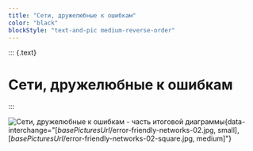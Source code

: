 ```yaml
---
title: "Сети, дружелюбные к ошибкам"
color: "black"
blockStyle: "text-and-pic medium-reverse-order"
---
```


::: {.text}
# Сети, дружелюбные к ошибкам
:::
 
![Сети, дружелюбные к ошибкам - часть итоговой диаграммы]($basePicturesUrl$/error-friendly-networks-02.jpg){data-interchange="[$basePicturesUrl$/error-friendly-networks-02.jpg, small], [$basePicturesUrl$/error-friendly-networks-02-square.jpg, medium]"}
